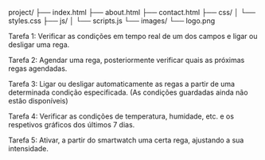 project/
├── index.html
├── about.html
├── contact.html
├── css/
│   └── styles.css
├── js/
│   └── scripts.js
└── images/
	└── logo.png

Tarefa 1: Verificar as condições em tempo real de um dos campos e ligar ou desligar uma rega.

Tarefa 2: Agendar uma rega, posteriormente verificar quais as próximas regas agendadas.

Tarefa 3: Ligar ou desligar automaticamente as regas a partir de uma determinada condição especificada.
(As condições guardadas ainda não estão disponíveis)

Tarefa 4: Verificar as condições de temperatura, humidade, etc. e os respetivos gráficos dos últimos 7 dias.

Tarefa 5: Ativar, a partir do smartwatch uma certa rega, ajustando a sua intensidade.

